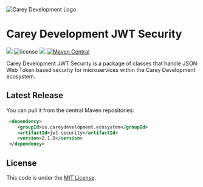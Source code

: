 ![Carey Development Logo](http://careydevelopment.us/img/branding/careydevelopment-logo-sm.png)

# Carey Development JWT Security 
![](https://img.shields.io/badge/jdk-11-blue.svg) ![license](https://img.shields.io/badge/license-MIT-blue.svg) 
![](https://img.shields.io/badge/maven-3.6.3-blue.svg)
[![Maven Central](https://maven-badges.herokuapp.com/maven-central/us.careydevelopment.ecosystem/jwt-security/badge.svg)](https://search.maven.org/artifact/us.careydevelopment.ecosystem/jwt-security/2.1.0/jar)




Carey Development JWT Security is a package of classes that handle JSON Web Token based security for microservices within the Carey Development ecosystem.


## Latest Release
You can pull it from the central Maven repositories:

```xml
 <dependency>
    <groupId>us.careydevelopment.ecosystem</groupId>
    <artifactId>jwt-security</artifactId>
    <version>2.1.0</version>
 </dependency>
```

## License
This code is under the [MIT License](https://github.com/careydevelopment/date-util/blob/main/LICENSE).
